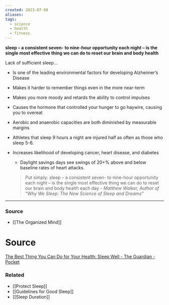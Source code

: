 ```yaml
---
created: 2023-07-08
aliases: 
tags:
  - science
  - health
  - fitness
---
```

**sleep – a consistent seven- to nine-hour opportunity each night – is the single most effective thing we can do to reset our brain and body health**

Lack of sufficient sleep...

- Is one of the leading environmental factors for developing Alzheimer’s Disease
- Makes it harder to remember things even in the more near-term
- Makes you more moody and retards the ability to control impulses
- Causes the hormone that controlled your hunger to go haywire, causing you to overeat
- Aerobic and anaerobic capacities are both diminished by measurable margins
- Athletes that sleep 9 hours a night are injured half as often as those who sleep 5-6.
- Increases likelihood of developing cancer, heart disease, and diabetes
    - Daylight savings days see swings of 20+% above and below baseline rates of heart attacks.
    
    > Put simply: sleep – a consistent seven- to nine-hour opportunity each night – is the single most effective thing we can do to reset our brain and body health each day - *Matthew Walker, Author of “Why We Sleep: The New Science of Sleep and Dreams”*
    > 

****
### Source
- [[The Organized Mind]]

# Source

[The Best Thing You Can Do for Your Health: Sleep Well - The Guardian - Pocket](https://getpocket.com/explore/item/the-best-thing-you-can-do-for-your-health-sleep-well)

### Related
- [[Protect Sleep]] 
- [[Guidelines for Good Sleep]]
- [[Sleep Duration]]